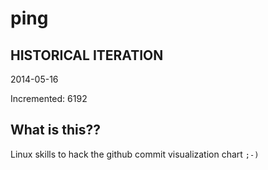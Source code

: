 # ping

## HISTORICAL ITERATION
2014-05-16

Incremented: 6192

## What is this?? 
Linux skills to hack the github commit visualization chart `;-)`
